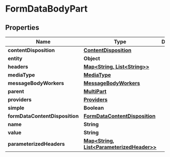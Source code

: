 
# FormDataBodyPart

## Properties
Name | Type | Description | Notes
------------ | ------------- | ------------- | -------------
**contentDisposition** | [**ContentDisposition**](ContentDisposition.md) |  |  [optional]
**entity** | **Object** |  |  [optional]
**headers** | [**Map&lt;String, List&lt;String&gt;&gt;**](List.md) |  |  [optional]
**mediaType** | [**MediaType**](MediaType.md) |  |  [optional]
**messageBodyWorkers** | [**MessageBodyWorkers**](MessageBodyWorkers.md) |  |  [optional]
**parent** | [**MultiPart**](MultiPart.md) |  |  [optional]
**providers** | [**Providers**](Providers.md) |  |  [optional]
**simple** | **Boolean** |  |  [optional]
**formDataContentDisposition** | [**FormDataContentDisposition**](FormDataContentDisposition.md) |  |  [optional]
**name** | **String** |  |  [optional]
**value** | **String** |  |  [optional]
**parameterizedHeaders** | [**Map&lt;String, List&lt;ParameterizedHeader&gt;&gt;**](List.md) |  |  [optional]




